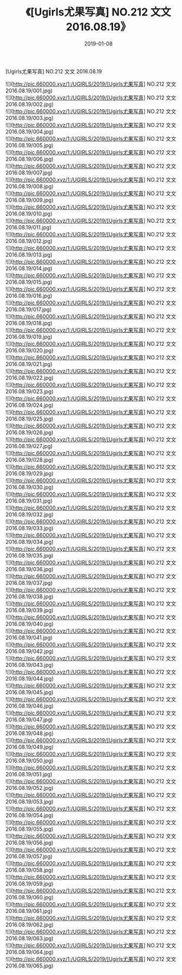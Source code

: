 ﻿---
layout: post
title:  《[Ugirls尤果写真] NO.212 文文 2016.08.19》
date:   2019-01-08
img: http://pic.660000.xyz/1:/UGIRLS/2019/[Ugirls尤果写真] NO.212 文文 2016.08.19/000.jpg
categories: [美女, 清纯, 唯美]
---

[Ugirls尤果写真] NO.212 文文 2016.08.19

 ![](http://pic.660000.xyz/1:/UGIRLS/2019/[Ugirls尤果写真] NO.212 文文 2016.08.19/001.jpg) <br>![](http://pic.660000.xyz/1:/UGIRLS/2019/[Ugirls尤果写真] NO.212 文文 2016.08.19/002.jpg) <br>![](http://pic.660000.xyz/1:/UGIRLS/2019/[Ugirls尤果写真] NO.212 文文 2016.08.19/003.jpg) <br>![](http://pic.660000.xyz/1:/UGIRLS/2019/[Ugirls尤果写真] NO.212 文文 2016.08.19/004.jpg) <br>![](http://pic.660000.xyz/1:/UGIRLS/2019/[Ugirls尤果写真] NO.212 文文 2016.08.19/005.jpg) <br>![](http://pic.660000.xyz/1:/UGIRLS/2019/[Ugirls尤果写真] NO.212 文文 2016.08.19/006.jpg) <br>![](http://pic.660000.xyz/1:/UGIRLS/2019/[Ugirls尤果写真] NO.212 文文 2016.08.19/007.jpg) <br>![](http://pic.660000.xyz/1:/UGIRLS/2019/[Ugirls尤果写真] NO.212 文文 2016.08.19/008.jpg) <br>![](http://pic.660000.xyz/1:/UGIRLS/2019/[Ugirls尤果写真] NO.212 文文 2016.08.19/009.jpg) <br>![](http://pic.660000.xyz/1:/UGIRLS/2019/[Ugirls尤果写真] NO.212 文文 2016.08.19/010.jpg) <br>![](http://pic.660000.xyz/1:/UGIRLS/2019/[Ugirls尤果写真] NO.212 文文 2016.08.19/011.jpg) <br>![](http://pic.660000.xyz/1:/UGIRLS/2019/[Ugirls尤果写真] NO.212 文文 2016.08.19/012.jpg) <br>![](http://pic.660000.xyz/1:/UGIRLS/2019/[Ugirls尤果写真] NO.212 文文 2016.08.19/013.jpg) <br>![](http://pic.660000.xyz/1:/UGIRLS/2019/[Ugirls尤果写真] NO.212 文文 2016.08.19/014.jpg) <br>![](http://pic.660000.xyz/1:/UGIRLS/2019/[Ugirls尤果写真] NO.212 文文 2016.08.19/015.jpg) <br>![](http://pic.660000.xyz/1:/UGIRLS/2019/[Ugirls尤果写真] NO.212 文文 2016.08.19/016.jpg) <br>![](http://pic.660000.xyz/1:/UGIRLS/2019/[Ugirls尤果写真] NO.212 文文 2016.08.19/017.jpg) <br>![](http://pic.660000.xyz/1:/UGIRLS/2019/[Ugirls尤果写真] NO.212 文文 2016.08.19/018.jpg) <br>![](http://pic.660000.xyz/1:/UGIRLS/2019/[Ugirls尤果写真] NO.212 文文 2016.08.19/019.jpg) <br>![](http://pic.660000.xyz/1:/UGIRLS/2019/[Ugirls尤果写真] NO.212 文文 2016.08.19/020.jpg) <br>![](http://pic.660000.xyz/1:/UGIRLS/2019/[Ugirls尤果写真] NO.212 文文 2016.08.19/021.jpg) <br>![](http://pic.660000.xyz/1:/UGIRLS/2019/[Ugirls尤果写真] NO.212 文文 2016.08.19/022.jpg) <br>![](http://pic.660000.xyz/1:/UGIRLS/2019/[Ugirls尤果写真] NO.212 文文 2016.08.19/023.jpg) <br>![](http://pic.660000.xyz/1:/UGIRLS/2019/[Ugirls尤果写真] NO.212 文文 2016.08.19/024.jpg) <br>![](http://pic.660000.xyz/1:/UGIRLS/2019/[Ugirls尤果写真] NO.212 文文 2016.08.19/025.jpg) <br>![](http://pic.660000.xyz/1:/UGIRLS/2019/[Ugirls尤果写真] NO.212 文文 2016.08.19/026.jpg) <br>![](http://pic.660000.xyz/1:/UGIRLS/2019/[Ugirls尤果写真] NO.212 文文 2016.08.19/027.jpg) <br>![](http://pic.660000.xyz/1:/UGIRLS/2019/[Ugirls尤果写真] NO.212 文文 2016.08.19/028.jpg) <br>![](http://pic.660000.xyz/1:/UGIRLS/2019/[Ugirls尤果写真] NO.212 文文 2016.08.19/029.jpg) <br>![](http://pic.660000.xyz/1:/UGIRLS/2019/[Ugirls尤果写真] NO.212 文文 2016.08.19/030.jpg) <br>![](http://pic.660000.xyz/1:/UGIRLS/2019/[Ugirls尤果写真] NO.212 文文 2016.08.19/031.jpg) <br>![](http://pic.660000.xyz/1:/UGIRLS/2019/[Ugirls尤果写真] NO.212 文文 2016.08.19/032.jpg) <br>![](http://pic.660000.xyz/1:/UGIRLS/2019/[Ugirls尤果写真] NO.212 文文 2016.08.19/033.jpg) <br>![](http://pic.660000.xyz/1:/UGIRLS/2019/[Ugirls尤果写真] NO.212 文文 2016.08.19/034.jpg) <br>![](http://pic.660000.xyz/1:/UGIRLS/2019/[Ugirls尤果写真] NO.212 文文 2016.08.19/035.jpg) <br>![](http://pic.660000.xyz/1:/UGIRLS/2019/[Ugirls尤果写真] NO.212 文文 2016.08.19/036.jpg) <br>![](http://pic.660000.xyz/1:/UGIRLS/2019/[Ugirls尤果写真] NO.212 文文 2016.08.19/037.jpg) <br>![](http://pic.660000.xyz/1:/UGIRLS/2019/[Ugirls尤果写真] NO.212 文文 2016.08.19/038.jpg) <br>![](http://pic.660000.xyz/1:/UGIRLS/2019/[Ugirls尤果写真] NO.212 文文 2016.08.19/039.jpg) <br>![](http://pic.660000.xyz/1:/UGIRLS/2019/[Ugirls尤果写真] NO.212 文文 2016.08.19/040.jpg) <br>![](http://pic.660000.xyz/1:/UGIRLS/2019/[Ugirls尤果写真] NO.212 文文 2016.08.19/041.jpg) <br>![](http://pic.660000.xyz/1:/UGIRLS/2019/[Ugirls尤果写真] NO.212 文文 2016.08.19/042.jpg) <br>![](http://pic.660000.xyz/1:/UGIRLS/2019/[Ugirls尤果写真] NO.212 文文 2016.08.19/043.jpg) <br>![](http://pic.660000.xyz/1:/UGIRLS/2019/[Ugirls尤果写真] NO.212 文文 2016.08.19/044.jpg) <br>![](http://pic.660000.xyz/1:/UGIRLS/2019/[Ugirls尤果写真] NO.212 文文 2016.08.19/045.jpg) <br>![](http://pic.660000.xyz/1:/UGIRLS/2019/[Ugirls尤果写真] NO.212 文文 2016.08.19/046.jpg) <br>![](http://pic.660000.xyz/1:/UGIRLS/2019/[Ugirls尤果写真] NO.212 文文 2016.08.19/047.jpg) <br>![](http://pic.660000.xyz/1:/UGIRLS/2019/[Ugirls尤果写真] NO.212 文文 2016.08.19/048.jpg) <br>![](http://pic.660000.xyz/1:/UGIRLS/2019/[Ugirls尤果写真] NO.212 文文 2016.08.19/049.jpg) <br>![](http://pic.660000.xyz/1:/UGIRLS/2019/[Ugirls尤果写真] NO.212 文文 2016.08.19/050.jpg) <br>![](http://pic.660000.xyz/1:/UGIRLS/2019/[Ugirls尤果写真] NO.212 文文 2016.08.19/051.jpg) <br>![](http://pic.660000.xyz/1:/UGIRLS/2019/[Ugirls尤果写真] NO.212 文文 2016.08.19/052.jpg) <br>![](http://pic.660000.xyz/1:/UGIRLS/2019/[Ugirls尤果写真] NO.212 文文 2016.08.19/053.jpg) <br>![](http://pic.660000.xyz/1:/UGIRLS/2019/[Ugirls尤果写真] NO.212 文文 2016.08.19/054.jpg) <br>![](http://pic.660000.xyz/1:/UGIRLS/2019/[Ugirls尤果写真] NO.212 文文 2016.08.19/055.jpg) <br>![](http://pic.660000.xyz/1:/UGIRLS/2019/[Ugirls尤果写真] NO.212 文文 2016.08.19/056.jpg) <br>![](http://pic.660000.xyz/1:/UGIRLS/2019/[Ugirls尤果写真] NO.212 文文 2016.08.19/057.jpg) <br>![](http://pic.660000.xyz/1:/UGIRLS/2019/[Ugirls尤果写真] NO.212 文文 2016.08.19/058.jpg) <br>![](http://pic.660000.xyz/1:/UGIRLS/2019/[Ugirls尤果写真] NO.212 文文 2016.08.19/059.jpg) <br>![](http://pic.660000.xyz/1:/UGIRLS/2019/[Ugirls尤果写真] NO.212 文文 2016.08.19/060.jpg) <br>![](http://pic.660000.xyz/1:/UGIRLS/2019/[Ugirls尤果写真] NO.212 文文 2016.08.19/061.jpg) <br>![](http://pic.660000.xyz/1:/UGIRLS/2019/[Ugirls尤果写真] NO.212 文文 2016.08.19/062.jpg) <br>![](http://pic.660000.xyz/1:/UGIRLS/2019/[Ugirls尤果写真] NO.212 文文 2016.08.19/063.jpg) <br>![](http://pic.660000.xyz/1:/UGIRLS/2019/[Ugirls尤果写真] NO.212 文文 2016.08.19/064.jpg) <br>![](http://pic.660000.xyz/1:/UGIRLS/2019/[Ugirls尤果写真] NO.212 文文 2016.08.19/065.jpg) <br>
